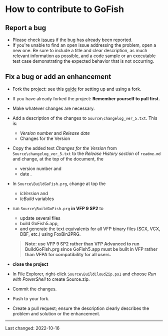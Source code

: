 # How to contribute to GoFish

## Report a bug
- Please check [issues](https://github.com/VFPXGoFish/issues) if the bug has already been reported.
- If you're unable to find an open issue addressing the problem, open a new one. Be sure to include a title and clear description, as much relevant information as possible, and a code sample or an executable test case demonstrating the expected behavior that is not occurring.

## Fix a bug or add an enhancement
- Fork the project: see this [guide](https://www.dataschool.io/how-to-contribute-on-github/) for setting up and using a fork.
- If you have already forked the project: **Remember yourself to pull first.**
- Make whatever changes are necessary.
- Add a description of the changes to `Source\changelog_ver_5.txt`. This is:
   - *Version number* and *Release date*
   - Changes for the Version
- Copy the added text *Changes for the Version* from `Source\changelog_ver_5.txt` to the *Release History section* of `readme.md` and change, at the top of the document, the
  - version number and
  - date .
- In `Source\BuildGoFish.prg`, change at top the 
  - *lcVersion* and 
  - *lcBuild* variables   

- run `Source\BuildGoFish.prg` **in VFP 9 SP2** to
  - update several files
  - build GoFish5.app,
   - and generate the text equivalents for all VFP binary files (SCX, VCX, DBF, etc.) using FoxBin2PRG.
   > **Note: use VFP 9 SP2 rather than VFP Advanced to run BuildGoFish.prg since GoFish5.app must be built in VFP rather than VFPA for compatibility for all users.**

- **close the project**
- In File Explorer, right-click `Source\BuildCloudZip.ps1` and choose *Run with PowerShell* to create Source.zip.
- Commit the changes.
- Push to your fork.
- Create a pull request; ensure the description clearly describes the problem and solution or the enhancement.

----
Last changed: 2022-10-16